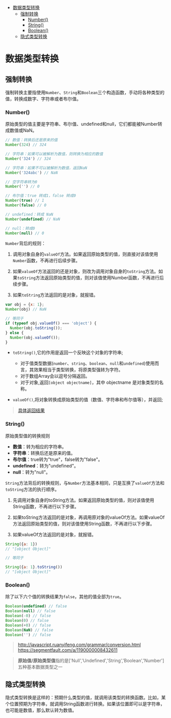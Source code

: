 
<!-- toc orderedList:0 depthFrom:1 depthTo:6 -->

* [数据类型转换](#数据类型转换)
    * [强制转换](#强制转换)
        * [Number()](#number)
        * [String()](#string)
        * [Boolean()](#boolean)
    * [隐式类型转换](#隐式类型转换)

<!-- tocstop -->

# 数据类型转换

## 强制转换
强制转换主要指使用`Number`、`String`和`Boolean`三个构造函数，手动将各种类型的值，转换成数字、字符串或者布尔值。

### Number()

原始类型的值主要是字符串、布尔值、undefined和null，它们都能被Number转成数值或NaN。

```js
// 数值：转换后还是原来的值
Number(324) // 324

// 字符串：如果可以被解析为数值，则转换为相应的数值
Number('324') // 324

// 字符串：如果不可以被解析为数值，返回NaN
Number('324abc') // NaN

// 空字符串转为0
Number('') // 0

// 布尔值：true 转成1，false 转成0
Number(true) // 1
Number(false) // 0

// undefined：转成 NaN
Number(undefined) // NaN

// null：转成0
Number(null) // 0
```

`Number`背后的规则：

1. 调用对象自身的`valueOf`方法。如果返回原始类型的值，则直接对该值使用`Number`函数，不再进行后续步骤。

2. 如果`valueOf`方法返回的还是对象，则改为调用对象自身的`toString`方法。如果`toString`方法返回原始类型的值，则对该值使用Number函数，不再进行后续步骤。

3. 如果`toString`方法返回的是对象，就报错。

```js
var obj = {x: 1};
Number(obj) // NaN

// 等同于
if (typeof obj.valueOf() === 'object') {
  Number(obj.toString());
} else {
  Number(obj.valueOf());
}
```

 - `toString()`,它的作用是返回一个反映这个对象的字符串;
     - 对于值类型数据(`number`、`string`、`boolean`、`null`和`undefined`)使用而言，其效果相当于类型转换，将原类型强转为字符。
     - 对于数组Array会以逗号分隔返回。
     - 对于对象,返回`[object objectname]`，其中 objectname 是对象类型的名称。

 - `valueOf()`,将对象转换成原始类型的值（数值、字符串和布尔值等），并返回;

 >[具体返回结果](http://www.cnblogs.com/GreenLeaves/p/5893551.html)

### String()

原始类型值的转换规则

 - **数值**：转为相应的字符串。
 - **字符串**：转换后还是原来的值。
 - **布尔值**：true转为"true"，false转为"false"。
 - **undefined**：转为"undefined"。
 - **null**：转为"null"。

`String`方法背后的转换规则，与`Number`方法基本相同，只是互换了`valueOf`方法和`toString`方法的执行顺序。

1. 先调用对象自身的toString方法。如果返回原始类型的值，则对该值使用String函数，不再进行以下步骤。

2. 如果toString方法返回的是对象，再调用原对象的valueOf方法。如果valueOf方法返回原始类型的值，则对该值使用String函数，不再进行以下步骤。

3. 如果valueOf方法返回的是对象，就报错。

```js
String({a: 1})
// "[object Object]"

// 等同于

String({a: 1}.toString())
// "[object Object]"
```

### Boolean()

除了以下六个值的转换结果为`false`，其他的值全部为`true`。

```js
Boolean(undefined) // false
Boolean(null) // false
Boolean(-0) // false
Boolean(0) // false
Boolean(+0) // false
Boolean(NaN) // false
Boolean('') // false
```

><http://javascript.ruanyifeng.com/grammar/conversion.html>
><https://segmentfault.com/a/1190000008432611>

>**原始值/原始类型值**指的是['Null','Undefined','String','Boolean','Number']五种基本数据类型之一

## 隐式类型转换

隐式类型转换是这样的：预期什么类型的值，就调用该类型的转换函数。比如，某个位置预期为字符串，就调用String函数进行转换。如果该位置即可以是字符串，也可能是数值，那么默认转为数值。

